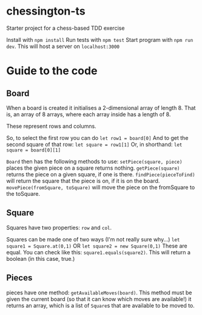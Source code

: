 # chessington-ts

Starter project for a chess-based TDD exercise

Install with `npm install` Run tests with `npm test` Start program with
`npm run dev`. This will host a server on `localhost:3000`

# Guide to the code

## Board

When a board is created it initialises a 2-dimensional array of length 8.
That is, an array of 8 arrays, where each array inside has a length of 8.

These represent rows and columns.

So, to select the first row you can do `let row1 = board[0]` And to get the
second square of that row: `let square = row1[1]` Or, in shorthand:
`let square = board[0][1]`

`Board` then has the following methods to use: `setPiece(square, piece)`
places the given piece on a square returns nothing. `getPiece(square)`
returns the piece on a given square, if one is there.
`findPiece(pieceToFind)` will return the square that the piece is on, if it
is on the board. `movePiece(fromSquare, toSquare)` will move the piece on
the fromSquare to the toSquare.

## Square

Squares have two properties: `row` and `col`.

Squares can be made one of two ways (I'm not really sure why...)
`let square1 = Square.at(0,1)` OR `let square2 = new Square(0,1)` These are
equal. You can check like this: `square1.equals(square2)`. This will return
a boolean (in this case, true.)

## Pieces

pieces have one method: `getAvailableMoves(board)`. This method must be
given the current board (so that it can know which moves are available!) it
returns an array, which is a list of `Square`s that are available to be
moved to.
